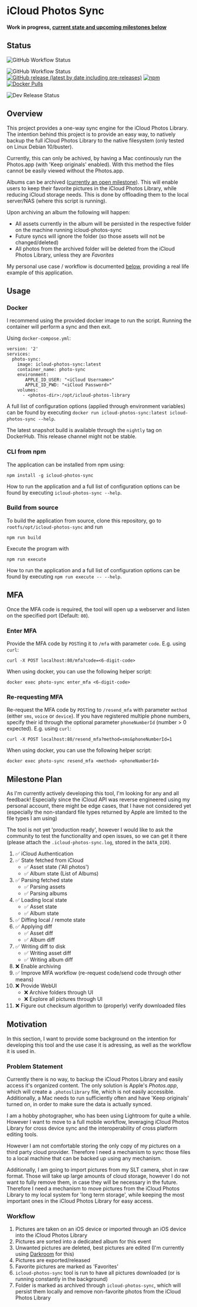# iCloud Photos Sync

**Work in progress, [current state and upcoming milestones below](#milestone-plan)**

## Status

![GitHub Workflow Status](https://img.shields.io/github/workflow/status/steilerDev/icloud-photos-sync/API%20Test?label=API%20Status&style=for-the-badge)

![GitHub Workflow Status](https://img.shields.io/github/workflow/status/steilerDev/icloud-photos-sync/Production%20Release?label=Prod%20Release&style=for-the-badge)
[![GitHub release (latest by date including pre-releases)](https://img.shields.io/github/v/release/steilerdev/icloud-photos-sync?include_prereleases&style=for-the-badge)](https://github.com/steilerDev/icloud-photos-sync/releases)
[![npm](https://img.shields.io/npm/dm/icloud-photos-sync?label=npm%20downloads&style=for-the-badge)](https://www.npmjs.com/package/icloud-photos-sync)
[![Docker Pulls](https://img.shields.io/docker/pulls/steilerdev/icloud-photos-sync?style=for-the-badge)](https://hub.docker.com/r/steilerdev/icloud-photos-sync)

![Dev Release Status](https://img.shields.io/github/workflow/status/steilerDev/icloud-photos-sync/Development%20Release?label=Dev%20Release&style=for-the-badge)

## Overview

This project provides a one-way sync engine for the iCloud Photos Library. The intention behind this project is to provide an easy way, to natively backup the full iCloud Photos Library to the native filesystem (only tested on Linux Debian 10/buster).

Currently, this can only be achived, by having a Mac continously run the Photos.app (with 'Keep originals' enabled). With this method the files cannot be easily viewed without the Photos.app.

Albums can be archived ([currently an open milestone](#milestone-plan)). This will enable users to keep their favorite pictures in the iCloud Photos Library, while reducing iCloud storage needs. This is done by offloading them to the local server/NAS (where this script is running).

Upon archiving an album the following will happen:
- All assets currently in the album will be persisted in the respective folder on the machine running icloud-photos-sync
- Future syncs will ignore the folder (so those assets will not be changed/deleted)
- All photos from the archived folder will be deleted from the iCloud Photos Library, unless they are *Favorites*

My personal use case / workflow is documented [below](#motivation), providing a real life example of this application.

## Usage

### Docker
I recommend using the provided docker image to run the script. Running the container will perform a sync and then exit.

Using `docker-compose.yml`:
```
version: '2'
services:
  photo-sync:
    image: icloud-photos-sync:latest
    container_name: photo-sync
    environment:
       APPLE_ID_USER: "<iCloud Username>"
       APPLE_ID_PWD: "<iCloud Password>"
    volumes:
      - <photos-dir>:/opt/icloud-photos-library
```

A full list of configuration options (applied through environment variables) can be found by executing `docker run icloud-photos-sync:latest icloud-photos-sync --help`.

The latest snapshot build is available through the `nightly` tag on DockerHub. This release channel might not be stable.

### CLI from npm
The application can be installed from npm using:
```
npm install -g icloud-photos-sync
```

How to run the application and a full list of configuration options can be found by executing `icloud-photos-sync --help`.

### Build from source
To build the application from source, clone this repository, go to `rootfs/opt/icloud-photos-sync` and run
```
npm run build
```

Execute the program with
```
npm run execute
```

How to run the application and a full list of configuration options can be found by executing `npm run execute -- --help`.

## MFA
Once the MFA code is required, the tool will open up a webserver and listen on the specified port (Default: `80`).
### Enter MFA
Provide the MFA code by `POST`ing it to `/mfa` with parameter `code`. E.g. using `curl`:
```
curl -X POST localhost:80/mfa?code=<6-digit-code>
```

When using docker, you can use the following helper script:
```
docker exec photo-sync enter_mfa <6-digit-code>
```

### Re-requesting MFA
Re-request the MFA code by `POST`ing to `/resend_mfa` with parameter `method` (either `sms`, `voice` or `device`). If you have registered multiple phone numbers, specify their id through the optional parameter `phoneNumberId` (number > 0 expected). E.g. using `curl`:
```
curl -X POST localhost:80/resend_mfa?method=sms&phoneNumberId=1
```

When using docker, you can use the following helper script:
```
docker exec photo-sync resend_mfa <method> <phoneNumberId>
```

## Milestone Plan
As I'm currently actively developing this tool, I'm looking for any and all feedback! Especially since the iCloud API was reverse engineered using my personal account, there might be edge cases, that I have not considered yet (especially the non-standard file types returned by Apple are limited to the file types I am using)

The tool is not yet 'production ready', however I would like to ask the community to test the functionality and open issues, so we can get it there (please attach the `.icloud-photos-sync.log`, stored in the `DATA_DIR`).

1. :white_check_mark: iCloud Authentication 
2. :white_check_mark: State fetched from iCloud
   - :white_check_mark: Asset state ('All photos')
   - :white_check_mark: Album state (List of Albums)
3. :white_check_mark: Parsing fetched state
   - :white_check_mark: Parsing assets
   - :white_check_mark: Parsing albums
4. :white_check_mark: Loading local state
   - :white_check_mark: Asset state
   - :white_check_mark: Album state
5. :white_check_mark: Diffing local / remote state
6. :white_check_mark: Applying diff
   - :white_check_mark: Asset diff
   - :white_check_mark: Album diff
7. :white_check_mark: Writing diff to disk
   - :white_check_mark: Writing asset diff
   - :white_check_mark: Writing album diff
8. :x: Enable archiving
9. :white_check_mark: Improve MFA workflow (re-request code/send code through other means)
10. :x: Provide WebUI
    - :x: Archive folders through UI
    - :x: Explore all pictures through UI
11. :x: Figure out checksum algorithm to (properly) verify downloaded files

## Motivation
In this section, I want to provide some background on the intention for developing this tool and the use case it is adressing, as well as the workflow it is used in.

### Problem Statement
Currently there is no way, to backup the iCloud Photos Library and easily access it's organized content. The only solution is Apple's *Photos.app*, which will create a `.photoslibrary` file, which is not easily accessible. Additionally, a Mac needs to run sufficiently often and have 'Keep originals' turned on, in order to make sure the data is actually synced.

I am a hobby photographer, who has been using Lightroom for quite a while. However I want to move to a full mobile workflow, leveraging iCloud Photos Library for cross device sync and the interoperability of cross platform editing tools.

However I am not comfortable storing the only copy of my pictures on a third party cloud provider. Therefore I need a mechanism to sync those files to a local machine that can be backed up using any mechanism.

Additionally, I am going to import pictures from my SLT camera, shot in raw format. Those will take up large amounts of cloud storage, however I do not want to fully remove them, in case they will be necessary in the future. Therefore I need a mechanism to move pictures from the iCloud Photos Library to my local system for 'long term storage', while keeping the most important ones in the iCloud Photos Library for easy access.

### Workflow
1. Pictures are taken on an iOS device or imported through an iOS device into the iCloud Photos Library
2. Pictures are sorted into a dedicated album for this event
3. Unwanted pictures are deleted, best pictures are edited (I'm currently using [Darkroom](https://darkroom.co/) for this)
4. Pictures are exported/released
5. Favorite pictures are marked as 'Favorites'
6. `icloud-photos-sync` tool is run to have all pictures downloaded (or is running constantly in the background)
7. Folder is marked as archived through `icloud-photos-sync`, which will persist them locally and remove non-favorite photos from the iCloud Photos Library
